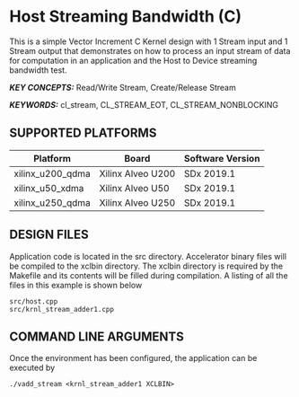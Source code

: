 Host Streaming Bandwidth (C)
======================

This is a simple Vector Increment C Kernel design with 1 Stream input and 1 Stream output that demonstrates on how to process an input stream of data for computation in an application and the Host to Device streaming bandwidth test.

***KEY CONCEPTS:*** Read/Write Stream, Create/Release Stream

***KEYWORDS:*** cl_stream, CL_STREAM_EOT, CL_STREAM_NONBLOCKING

## SUPPORTED PLATFORMS
Platform | Board             | Software Version
---------|-------------------|-----------------
xilinx_u200_qdma|Xilinx Alveo U200|SDx 2019.1
xilinx_u50_xdma|Xilinx Alveo U50|SDx 2019.1
xilinx_u250_qdma|Xilinx Alveo U250|SDx 2019.1


##  DESIGN FILES
Application code is located in the src directory. Accelerator binary files will be compiled to the xclbin directory. The xclbin directory is required by the Makefile and its contents will be filled during compilation. A listing of all the files in this example is shown below

```
src/host.cpp
src/krnl_stream_adder1.cpp
```

##  COMMAND LINE ARGUMENTS
Once the environment has been configured, the application can be executed by
```
./vadd_stream <krnl_stream_adder1 XCLBIN>
```


